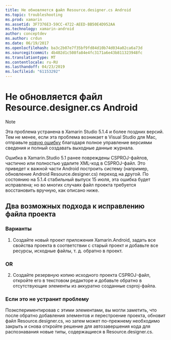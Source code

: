 ```yaml
---
title: Не обновляется файл Resource.designer.cs Android
ms.topic: troubleshooting
ms.prod: xamarin
ms.assetid: 3F7376E3-59CC-4722-AEED-BB50E4D952AA
ms.technology: xamarin-android
author: conceptdev
ms.author: crdun
ms.date: 06/19/2017
ms.openlocfilehash: ba3c2b07e7f35bf9fd84d10b74d034a02ca6a73d
ms.sourcegitcommit: 4b402d1c508fa84e4fc3171a6e43b811323948fc
ms.translationtype: MT
ms.contentlocale: ru-RU
ms.lasthandoff: 04/23/2019
ms.locfileid: "61153292"
---
```

# <a name="my-android-resourcedesignercs-file-will-not-update"></a>Не обновляется файл Resource.designer.cs Android

> [!NOTE]
> Эта проблема устранена в Xamarin Studio 5.1.4 и более поздних версий. Тем не менее, если эта проблема возникает в Visual Studio для Mac, отправьте [новую ошибку](~/cross-platform/troubleshooting/questions/howto-file-bug.md) благодаря полное управление версиями сведения и полный создавать выходные данные журнала.

Ошибка в Xamarin.Studio 5.1 ранее повреждены CSPROJ-файлов, частично или полностью удалите XML-код в CSPROJ-файл. Это приведет к важной части Android построить систему (например, обновление Android Resource.designer.cs) переход на другой. По состоянию на 5.1.4 стабильный выпуск 15 июля, эта ошибка будет исправлена; но во многих случаях файл проекта требуется восстановить вручную, как описано ниже.


## <a name="two-possible-approaches-to-fixing-up-the-project-file"></a>Два возможных подхода к исправлению файла проекта

### <a name="either"></a>Варианты

1) Создайте новый проект приложения Xamarin.Android, задать все свойства проекта в соответствии с старый проект и добавьте все ресурсы, исходные файлы, т. д. обратно в проект.

### <a name="or"></a>OR

2) Создайте резервную копию исходного проекта CSPROJ-файл, откройте его в текстовом редакторе и добавьте обратно в отсутствующие элементы из аккуратно созданные csproj-файла.

### <a name="if-this-does-not-solve-the-problem"></a>Если это не устранит проблему

Поэкспериментировав с этими элементами, вы могли заметить, что после обратно добавления элементов и перестроение проекта, обновит файл Resource.designer.cs, но затем может по-прежнему необходимо закрыть и снова откройте решение для автозавершения кода для распознавания новые типы, содержащиеся в Resource.designer.cs. 

